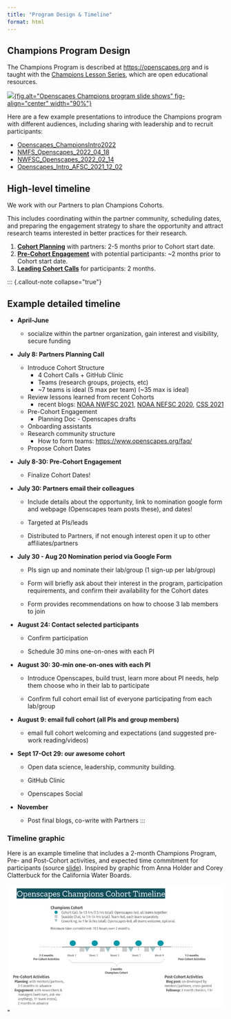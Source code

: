```yaml
---
title: "Program Design & Timeline"
format: html
---
```


## Champions Program Design

The Champions Program is described at <https://openscapes.org> and is taught with the [Champions Lesson Series](https://openscapes.github.io/series/), which are open educational resources.

[![](images/OpenscapesChampionsDesign.jpg){fig.alt="Openscapes Champions program slide shows" fig-align="center" width="90%"}](https://docs.google.com/presentation/d/1HGw4P095-lblHiGQHXYidHiVysjrPxuojxTxKtE13vk/edit)

Here are a few example presentations to introduce the Champions program with different audiences, including sharing with leadership and to recruit participants:

-   [Openscapes_ChampionsIntro2022](https://docs.google.com/presentation/d/1yCzG8cdFsTxmFyZijiUGi2hlyuJVM_i-imkTrao_O1g/edit#slide=id.gb1d0505bec_0_0)
-   [NMFS_Openscapes_2022_04_18](https://docs.google.com/presentation/d/1VAzYflkUTMVBS0onDThhVXxvja3z-nRGPwRuVsNKFks/edit#slide=id.g1138e626848_0_861)
-   [NWFSC_Openscapes_2022_02_14](https://docs.google.com/presentation/d/1qyW3KcwxiKwBffjsJ-fMF0snG99ahqZAnfq2xDSRPdc/edit?usp=sharing)
-   [Openscapes_Intro_AFSC_2021_12_02](https://docs.google.com/presentation/d/1QrHzdaHmcSKoBGsY12Gg5LaZhW1sfWz2TNLCh8DaJJI/edit#slide=id.gcfa9a8ce7e_0_246)

## High-level timeline

We work with our Partners to plan Champions Cohorts.

This includes coordinating within the partner community, scheduling dates, and preparing the engagement strategy to share the opportunity and attract research teams interested in better practices for their research.

1.  [**Cohort Planning**](/champions/cohort-planning.md) with partners: 2-5 months prior to Cohort start date.
2.  [**Pre-Cohort Engagement**](/champions/pre-cohort-engage.qmd) with potential participants: \~2 months prior to Cohort start date.
3.  [**Leading Cohort Calls**](/champions/leading-cohort-calls.qmd) for participants: 2 months.

::: {.callout-note collapse="true"}
## Example detailed timeline

-   **April-June**

    -   socialize within the partner organization, gain interest and visibility, secure funding

-   **July 8: Partners Planning Call**

    -   Introduce Cohort Structure
        -   4 Cohort Calls + GitHub Clinic
        -   Teams (research groups, projects, etc)
        -   \~7 teams is ideal (5 max per team) (\~35 max is ideal)
    -   Review lessons learned from recent Cohorts
        -   recent blogs: [NOAA NWFSC 2021](https://www.openscapes.org/blog/2021/05/03/noaa-nwfsc-champions/), [NOAA NEFSC 2020](https://www.openscapes.org/blog/2020/03/06/workshop-noaa-nefsc/), [CSS 2021](https://www.openscapes.org/blog/2021/07/13/css-cohort/)
    -   Pre-Cohort Engagement
        -   Planning Doc - Openscapes drafts
    -   Onboarding assistants
    -   Research community structure
        -   How to form teams: https://www.openscapes.org/faq/
    -   Propose Cohort Dates

-   **July 8-30: Pre-Cohort Engagement**

    -   Finalize Cohort Dates!

-   **July 30: Partners email their colleagues**

    -   Include details about the opportunity, link to nomination google form and webpage (Openscapes team posts these), and dates!

    -   Targeted at PIs/leads

    -   Distributed to Partners, if not enough interest open it up to other affiliates/partners

-   **July 30 - Aug 20 Nomination period via Google Form**

    -   PIs sign up and nominate their lab/group (1 sign-up per lab/group)

    -   Form will briefly ask about their interest in the program, participation requirements, and confirm their availability for the Cohort dates

    -   Form provides recommendations on how to choose 3 lab members to join

-   **August 24: Contact selected participants**

    -   Confirm participation 

    -   Schedule 30 mins one-on-ones with each PI

-   **August 30: 30-min one-on-ones with each PI**

    -   Introduce Openscapes, build trust, learn more about PI needs, help them choose who in their lab to participate

    -   Confirm full cohort email list of everyone participating from each lab/group

-   **August 9: email full cohort (all PIs and group members)**

    -   email full cohort welcoming and expectations (and suggested pre-work reading/videos)

-   **Sept 17-Oct 29: our awesome cohort**

    -   Open data science, leadership, community building.

    -   GitHub Clinic

    -   Openscapes Social

-   **November**

    -   Post final blogs, co-write with Partners
:::

### Timeline graphic

Here is an example timeline that includes a 2-month Champions Program, Pre- and Post-Cohort activities, and expected time commitment for participants (source [slide](https://docs.google.com/presentation/d/1avbxzFYGcNPytxNNdKKatdt7K43ew1i8ACAJOZ9mgkA/edit#slide=id.g2a810c29f6a_0_0)). Inspired by graphic from Anna Holder and Corey Clatterbuck for the California Water Boards.

![](images/timeline-openscapes.png)"
